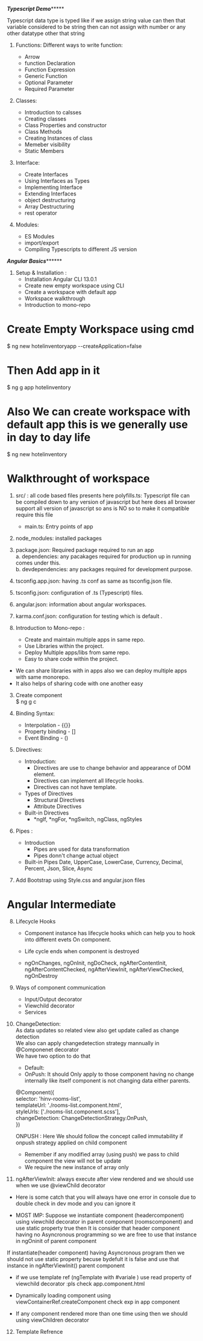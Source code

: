 

*************************Typescript Demo******************************

Typescript data type is typed like if we assign string value can then that variable considered to be string then can not assign with number or any other datatype other that string


1. Functions: Different ways to write function:
    - Arrow
    - function Declaration
    - Function Expression
    - Generic Function 
    - Optional Parameter
    - Required Parameter

2. Classes:

    - Introduction to calsses
    - Creating classes
    - Class Properties and constructor
    - Class Methods
    - Creating Instances of class
    - Memeber visibility
    - Static Members

3. Interface: 
    - Create Interfaces
    - Using Interfaces as Types
    - Implementing Interface
    - Extending Interfaces
    - object destructuring
    - Array Destructuring
    - rest operator

4. Modules: 
    - ES Modules 
    - import/export 
    - Compiling Typescripts to different JS version


***************************Angular Basics*********************************

1. Setup & Installation :
    - Installation Angular CLI 13.0.1
    - Create new empty workspace using CLI
    - Create a workspace with default app
    - Workspace walkthrough
    - Introduction to mono-repo

# Create Empty Workspace using cmd
$ ng new hotelinventoryapp --createApplication=false

# Then Add app in it
$ ng g app hotelinventory

# Also We can create workspace with default app this is we generally use in day to day life
$ ng new hotelinventory

# Walkthrought of workspace
1. src/ : all code based files presents here
    polyfills.ts:  Typescript file can be compiled down to any version of javascript but here does all browser support all version of javascript so ans is NO so to make it compatible require this file

   - main.ts: Entry points of app


2. node_modules: installed packages

3. package.json: Required package required to run an app </br>
    a. dependencies: any pacakages required for production up in running comes under this. </br>
    b. devdependencies: any packages required for development purpose.

4. tsconfig.app.json: having .ts conf as same as tsconfig.json file.

5. tsconfig.json: configuration of .ts (Typescript) files.

6. angular.json: information about angular workspaces.

7. karma.conf.json: configuration for testing which is default .



2. Introduction to Mono-repo :
    - Create and maintain multiple apps in same repo. 
    - Use Libraries within the project. 
    - Deploy Multiple apps/libs from same repo. 
    - Easy to share code within the project. 
- We can share libraries with in apps also we can deploy multiple apps with same monorepo. 
- It also helps of sharing code with one another easy


3. Create component </br>
$ ng g c <component name>

4. Binding Syntax:  
    - Interpolation - {{}} 
    - Property binding - [] 
    - Event Binding - () 

5. Directives:
    - Introduction: 
        - Directives are use to change behavior and appearance of DOM element. 
        - Directives can implement all lifecycle hooks. 
        - Directives can not have template. 
    - Types of Directives 
        - Structural Directives 
        - Attribute Directives 
    - Built-in Directives 
        - *ngIf, *ngFor, *ngSwitch, ngClass, ngStyles 

6. Pipes :
    - Introduction 
        - Pipes are used for data transformation 
        - Pipes donn't change actual object 
    - Built-in Pipes 
        Date, UpperCase, LowerCase, Currency, Decimal, Percent, Json, Slice, Async 

7. Add Bootstrap using Style.css and angular.json files 


# Angular Intermediate

8. Lifecycle Hooks
   - Component instance has lifecycle hooks which can help you to hook into different evets On component.
   - Life cycle ends when component is destroyed

   - ngOnChanges, ngOnInit, ngDoCheck, ngAfterContentInit, ngAfterContentChecked, ngAfterViewInit, ngAfterViewChecked, ngOnDestroy

9. Ways of component communication</br>
    - Input/Output decorator
    - Viewchild decorator
    - Services

10. ChangeDetection: </br>
    As data updates so related view also get update called as change detection </br>
    We also can apply changedetection strategy mannually in @Componenet decorator </br>
    We have two option to do that </br>

    - Default: 
    - OnPush: It should Only apply to those component having no change internally like itself component is not changing data either parents.

    @Component({</br>
        selector: 'hinv-rooms-list',</br>
        templateUrl: './rooms-list.component.html',</br>
        styleUrls: ['./rooms-list.component.scss'],</br>
        changeDetection: ChangeDetectionStrategy.OnPush,</br>
    })</br>

    ONPUSH : Here We should follow the concept called immutability if onpush strategy applied on child component

    - Remember if any modified array (using push) we pass to child component the view will not be update 
    - We require the new instance of array only

11. ngAfterViewInit: always execute after view rendered and we should use when we use @viewChild decorator</br>

- Here is some catch that you will always have one error in console due to double check in dev mode and you can ignore it</br>

- MOST IMP: Suppose we instantiate component (headercomponent) using viewchild decorator in parent component (roomscomponent) and use static property true then It is consider that header component having no Asyncronous programming so we are free to use that instance in ngOninit of parent component</br>

If instantiate(header component) having Asyncronous program then we should not use static property becuse bydefult it is false and use that instance in ngAfterViewInit() parent component</br>

- if we use template ref (ngTemplate with #variale ) use read property of viewchild decorator :pls check app.component.html</br>

- Dynamically loading component using viewContainerRef.createComponent check exp in app component</br>

- If any component rendered more than one time using <hinv-header></hinv-header> then we should using viewChildren decorator </br>

12. Template Refrence
